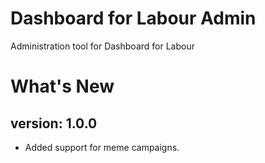 # Dashboard for Labour Admin
Administration tool for Dashboard for Labour

# What's New
## version: 1.0.0
- Added support for meme campaigns. 
